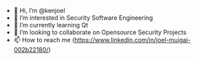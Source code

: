- 👋 Hi, I’m @kenjoel
- 👀 I’m interested in Security Software Engineering
- 🌱 I’m currently learning Qt  
- 💞️ I’m looking to collaborate on Opensource Security Projects
- 📫 How to reach me (https://www.linkedin.com/in/joel-muigai-002b22180/)
<!---
kenjoel/kenjoel is a ✨ special ✨ repository because its `README.md` (this file) appears on your GitHub profile.
You can click the Preview link to take a look at your changes.
--->
